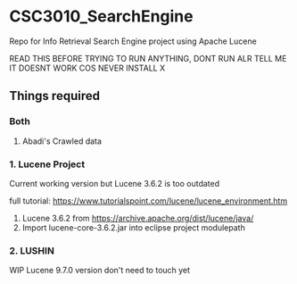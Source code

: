# CSC3010_SearchEngine
Repo for Info Retrieval Search Engine project using Apache Lucene

READ THIS BEFORE TRYING TO RUN ANYTHING, DONT RUN ALR TELL ME IT DOESNT WORK COS NEVER INSTALL X

## Things required

### Both

1. Abadi's Crawled data

### 1. Lucene Project
Current working version but Lucene 3.6.2 is too outdated

full tutorial: https://www.tutorialspoint.com/lucene/lucene_environment.htm

1. Lucene 3.6.2 from https://archive.apache.org/dist/lucene/java/
2. Import lucene-core-3.6.2.jar into eclipse project modulepath

### 2. LUSHIN
WIP Lucene 9.7.0 version don't need to touch yet 
